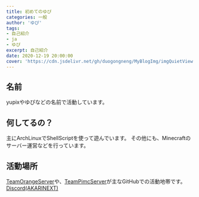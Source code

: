 ```yaml
---
title: 初めてのゆぴ
categories: 一般
author: 'ゆぴ'
tags:
- 自己紹介
- ja
- ゆぴ 
excerpt: 自己紹介
date: 2020-12-19 20:00:00
cover: 'https://cdn.jsdelivr.net/gh/duogongneng/MyBlogImg/imgQuietView.png'
---
```


## 名前

yupixやゆぴなどの名前で活動しています。

## 何してるの？

主にArchLinuxでShellScriptを使って遊んでいます。
その他にも、Minecraftのサーバー運営などを行っています。

## 活動場所

[TeamOrangeServer](https://github.com/TeamOrangeServer)や、[TeamPimcServer](https://github.com/TeamPimcServer)が主なGitHubでの活動地帯です。
[Discord(AKARINEXT)](https://discord.gg/gsjcMQe)